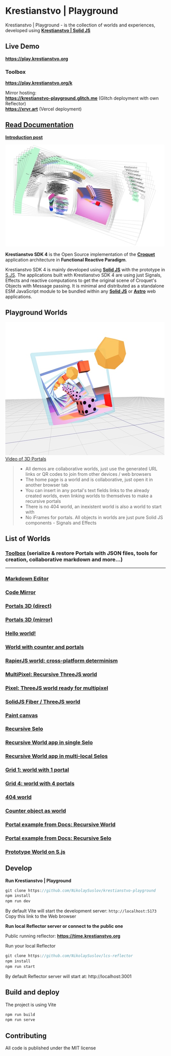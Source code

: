 # Krestianstvo | Playground

Krestianstvo | Playground - is the collection of worlds and experiences, developed using **[Krestianstvo | Solid JS](https://github.com/NikolaySuslov/krestianstvo)**

## Live Demo

**https://play.krestianstvo.org**  
### **Toolbox**
**https://play.krestianstvo.org/k**

Mirror hosting:    
**https://krestianstvo-playground.glitch.me** (Glitch deployment with own Reflector)   
**https://xrvr.art** (Vercel deployment)

## [Read Documentation](https://docs.krestianstvo.org)  
**[Introduction post](https://dev.to/nikolaysuslov/krestianstvo-sdk-4-implementing-croquet-and-recursive-portals-on-solid-js-54ai)**

![image](/public/sdk4.jpg)


**Krestianstvo SDK 4** is the Open Source implementation of the **[Croquet](https://en.wikipedia.org/wiki/Croquet_OS)** application architecture in **Functional Reactive Paradigm**.

Krestianstvo SDK 4 is mainly developed using **[Solid JS](https://www.solidjs.com)** with the prototype in [S.JS](https://github.com/NikolaySuslov/krestianstvo-s.js). The applications built with Krestianstvo SDK 4 are using just Signals, Effects and reactive computations to get the original scene of Croquet's Objects with Message passing. It is minimal and distributed as a standalone ESM JavaScript module to be bundled within any **[Solid JS](https://www.solidjs.com)** or **[Astro](https://astro.build)** web applications.


## Playground Worlds

![image](/public/portals3d.jpg)  
[Video of 3D Portals](https://vimeo.com/768846153)

>- All demos are collaborative worlds, just use the generated URL links or QR codes to join from other devices / web browsers 
>- The home page is a world and is collaborative, just open it in another browser tab
>- You can insert in any portal's text fields links to the already created worlds, even linking worlds to themselves to make a recursive portals
>- There is no 404 world, an inexistent world is also a world to start with
>- No iFrames for portals. All objects in worlds are just pure Solid JS components - Signals and Effects

## List of Worlds

### [**Toolbox**](https://play.krestianstvo.org/k) (serialize & restore Portals with JSON files, tools for creation, collaborative markdown and more...)

---

### [Markdown Editor](https://play.krestianstvo.org/editor)
### [Code Mirror](https://play.krestianstvo.org/code)
### [Portals 3D (direct)](https://play.krestianstvo.org/3d)
### [Portals 3D (mirror)](https://play.krestianstvo.org/3d?p=mirror0.2)
### [Hello world!](https://play.krestianstvo.org/simple)
### [World with counter and portals](https://play.krestianstvo.org/demo1)
### [RapierJS world: cross-platform determinism](https://play.krestianstvo.org/rapier)
### [MultiPixel: Recursive ThreeJS world](https://play.krestianstvo.org/multi)
### [Pixel: ThreeJS world ready for multipixel](https://play.krestianstvo.org/pixel)
### [SolidJS Fiber / ThreeJS world](https://play.krestianstvo.org/fiber)
### [Paint canvas](https://play.krestianstvo.org/painter)
### [Recursive Selo](https://play.krestianstvo.org/demo3)
### [Recursive World app in single Selo](https://play.krestianstvo.org/demo2)
### [Recursive World app in multi-local Selos](https://play.krestianstvo.org/demo4)
### [Grid 1: world with 1 portal](https://play.krestianstvo.org/grid?p=1)
### [Grid 4: world with 4 portals](https://play.krestianstvo.org/grid?p=4)
### [404 world](https://play.krestianstvo.org/errorworld)
### [Counter object as world](https://play.krestianstvo.org/counter)
### [Portal example from Docs: Recursive World ](https://play.krestianstvo.org/rworld)
### [Portal example from Docs: Recursive Selo ](https://play.krestianstvo.org/rselo)
### [Prototype World on S.js](https://krestianstvo.org/s)


## Develop 

**Run Krestianstvo | Playground**

```js
git clone https://github.com/NikolaySuslov/krestianstvo-playground 
npm install
npm run dev  
```

By default Vite will start the development server: `http://localhost:5173`   
Copy this link to the Web browser

**Run local Reflector server or connect to the public one**

Public running reflector: **https://time.krestianstvo.org**

Run your local Reflector 

```js
git clone https://github.com/NikolaySuslov/lcs-reflector 
npm install  
npm run start 
```

By default Reflector server will start at: http://localhost:3001  


## Build and deploy

The project is using Vite

```js
npm run build
npm run serve
```

## Contributing

All code is published under the MIT license
